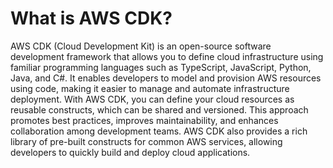 # What is AWS CDK?
AWS CDK (Cloud Development Kit) is an open-source software development framework that allows you to define cloud infrastructure using familiar programming languages such as TypeScript, JavaScript, Python, Java, and C#. It enables developers to model and provision AWS resources using code, making it easier to manage and automate infrastructure deployment. With AWS CDK, you can define your cloud resources as reusable constructs, which can be shared and versioned. This approach promotes best practices, improves maintainability, and enhances collaboration among development teams. AWS CDK also provides a rich library of pre-built constructs for common AWS services, allowing developers to quickly build and deploy cloud applications.
